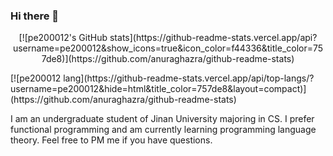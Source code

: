 ### Hi there 👋

<!--
**pe200012/pe200012** is a ✨ _special_ ✨ repository because its `README.md` (this file) appears on your GitHub profile.

Here are some ideas to get you started:

- 🔭 I’m currently working on ...
- 🌱 I’m currently learning ...
- 👯 I’m looking to collaborate on ...
- 🤔 I’m looking for help with ...
- 💬 Ask me about ...
- 📫 How to reach me: ...
- 😄 Pronouns: ...
- ⚡ Fun fact: ...
-->

<p align="center">
[![pe200012's GitHub stats](https://github-readme-stats.vercel.app/api?username=pe200012&show_icons=true&icon_color=f44336&title_color=757de8)](https://github.com/anuraghazra/github-readme-stats)
</p>
[![pe200012 lang](https://github-readme-stats.vercel.app/api/top-langs/?username=pe200012&hide=html&title_color=757de8&layout=compact)](https://github.com/anuraghazra/github-readme-stats)

<!--START_SECTION:waka-->
<!--END_SECTION:waka-->

I am an undergraduate student of Jinan University majoring in CS. I prefer functional programming and am currently learning programming language theory. Feel free to PM me if you have questions.
